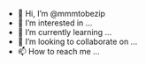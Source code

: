 - 👋 Hi, I’m @mmmtobezip
- 👀 I’m interested in ...
- 🌱 I’m currently learning ...
- 💞️ I’m looking to collaborate on ...
- 📫 How to reach me ...

<!---
mmmtobezip/mmmtobezip is a ✨ special ✨ repository because its `README.md` (this file) appears on your GitHub profile.
You can click the Preview link to take a look at your changes.
--->

